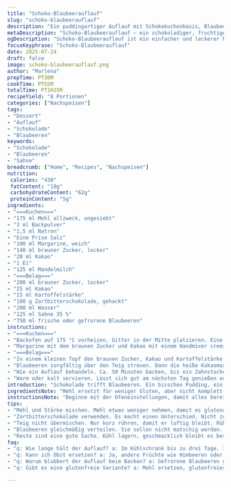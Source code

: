```yaml
---
title: "Schoko-Blaubeerauflauf"
slug: "schoko-blaubeerauflauf"
description: "Ein puddingartiger Auflauf mit Schokokuchenbasis, Blaubeeren, und einer dichten Kakao-Sahne-Decke. Veränderter Zuckeranteil, Maisstärke durch Kartoffelstärke ersetzt, Milch durch Mandelmilch. Backzeit angepasst, um Blaubeeren frisch oder gefroren ideal zu garen. Schwarze Schokolade durch Zartbitterschokolade ersetzt, Butter durch Margarine. Saftig, kuhlt nach, bittersüß. Kühl stellen möglich. Für Vegetarier geeignet, ohne Nüsse. Ein Balancieren zwischen süß, fruchtig, herb. Struktur: locker-weich, feucht, mit Fruchtstücken. Auflaufform unten, Gitter mittig, Umrühren nur bei der Sahnemasse. Ein schneller Nachtisch, der länger im Ofen bleibt als erwartet."
metaDescription: "Schoko-Blaubeerauflauf – ein schokoladiger, fruchtiger Nachtisch mit einer besonderen Note."
ogDescription: "Schoko-Blaubeerauflauf ist ein einfacher und leckerer Nachtisch mit frischen Blaubeeren und einer Kakaosahne-Decke."
focusKeyphrase: "Schoko-Blaubeerauflauf"
date: 2025-07-24
draft: false
image: schoko-blaubeerauflauf.png
author: "Marlena"
prepTime: PT30M
cookTime: PT55M
totalTime: PT1H25M
recipeYield: "8 Portionen"
categories: ["Nachspeisen"]
tags:
- "Dessert"
- "Auflauf"
- "Schokolade"
- "Blaubeeren"
keywords:
- "Schokolade"
- "Blaubeeren"
- "Sahne"
breadcrumb: ["Home", "Recipes", "Nachspeisen"]
nutrition: 
 calories: "430"
 fatContent: "18g"
 carbohydrateContent: "62g"
 proteinContent: "5g"
ingredients:
- "===Kuchen==="
- "175 ml Mehl allzweck, ungesiebt"
- "3 ml Backpulver"
- "1,5 ml Natron"
- "Eine Prise Salz"
- "100 ml Margarine, weich"
- "140 ml brauner Zucker, locker"
- "20 ml Kakao"
- "1 Ei"
- "125 ml Mandelmilch"
- "===Belag==="
- "200 ml brauner Zucker, locker"
- "25 ml Kakao"
- "15 ml Kartoffelstärke"
- "100 g Zartbitterschokolade, gehackt"
- "200 ml Wasser"
- "125 ml Sahne 35 %"
- "750 ml frische oder gefrorene Blaubeeren"
instructions:
- "===Kuchen==="
- "Backofen auf 175 °C vorheizen. Gitter in der Mitte platzieren. Eine quadratische Auflaufform (ca. 20 cm Kantenlänge) mit Margarine einfetten. Zur Sicherheit Backblech darunter legen. Mehl, Backpulver, Natron und Salz vermischen."
- "Margarine mit dem braunen Zucker und Kakao mit einem Handmixer cremig schlagen. Ei unterrühren, bis alles gleichmäßig ist. Mischung aus trockenen Zutaten abwechselnd mit Mandelmilch auf niedriger Stufe kurz einarbeiten. Teig in die Form füllen."
- "===Belag==="
- "In einem kleinen Topf den braunen Zucker, Kakao und Kartoffelstärke ohne Hitze vermengen. Dann Wasser, Sahne und Schokolade zugeben. Unter ständigem Rühren langsam aufkochen, kurz köcheln lassen (15 Sekunden) bis die Masse leicht eindickt."
- "Blaubeeren sorgfältig über den Teig streuen. Dann die heiße Kakaomasse langsam und gleichmäßig auf den Beeren verteilen, nicht umrühren!"
- "Wie ein Auflauf behandeln. Ca. 50 Minuten backen, bis ein Zahnstocher im Teig sauber herauskommt. Gefrorene Blaubeeren brauchen 55 Minuten. Nach dem Backen etwas abkühlen lassen."
- "Warm oder kalt servieren. Lässt sich gut am nächsten Tag genießen oder kurz aufwärmen."
introduction: "Schokolade trifft Blaubeeren. Ein bisschen Pudding, ein bisschen Kuchen. Dazwischen Kakaosahne, süß und herb zugleich. Kein fotografierbarer Star, eher Feierabendseelenglück. Einfach Zutaten, verschoben, getauscht – Mandelmilch statt Kuh, Kartoffelstärke für den Halt. Zartbitterschokolade schafft mehr Tiefe. Margarine macht es etwas leichter. Backzeit länger, weil gefrorene Beeren mehr Wasser abgeben, braucht das Geduld. Wird warm zum Löffeln oder kalt zum Naschen. Ein Nebenbei-Dessert für den Alltag, spontan und doch voll Geschmack. Keine komplizierten Schritte, Mischung aus Guss und Kuchenteig, Schichten mit Blaubeeren, die knackig bleiben. Nicht für Eile, für Genuss in Ruhe gemacht."
ingredientsNote: "Mehl ersetzt für weniger Gluten, aber nicht komplett. Kartoffelstärke gibt eine leichtere Textur als Mais, besser für mehr Bindung bei fruchtigem Belag. Brauner Zucker in beiden Teilen reduziert, damit es nicht zu süß, sondern balanciert bleibt. Kakao darf nicht fehlen, dezente Bitterkeit in beiden Schichten. Margarine als butterähnliche Alternative, weniger Milchfett, dadurch die Textur etwas leichter und die Haltbarkeit minimal länger. Mandelmilch statt Milch für nussige Note und Lactosefreiheit. Schokolade zartbitter, nicht zu dunkel, damit sich der Geschmack der Blaubeeren noch hält. Frische oder gefrorene Blaubeeren funktionieren, sie jedoch gut abtropfen lassen vor dem Einfüllen, um Überschwemmung zu vermeiden."
instructionsNote: "Beginne mit der Ofeneinstellungen, damit alles bereit ist. Teig nur kurz zusammenrühren, damit er luftig bleibt. Keine Überarbeitung. Gummispatel für den Belag, nicht umrühren – sonst vermischt sich alles. Blaubeeren oben auf den Teig legen, damit sie nicht zu matschig werden. Wenn Kakaomasse kocht, ständig rühren, um Klümpchen zu vermeiden, für eine glatte Creme. Die Backform auf ein Backblech stellen, falls Blasen oderüberlaufende Masse austritt. Backzeit ungefähr, je nach Ofen unterschiedlich – immer eine Stäbchenprobe machen. Nach Backen kurz abkühlen lassen, nicht sofort stürzen. Warm schmeckt die Mischung gut, kalt sind die Aromen intensiver. Reste können im Kühlschrank aufbewahrt werden. Vor dem Servieren eventuell kurz aufwärmen. Vorsichtig mit Sahne umgehen, nicht zu heiß kochen, sonst trennt sie sich."
tips:
- "Mehl und Stärke mischen. Mehl etwas weniger nehmen, damit es glutenärmer wird. Kartoffelstärke gibt leichte Textur und hilft beim Halt. Blaubeeren gut abtropfen lassen vor dem Einfüllen. Zu viel Wasser bringt den Auflauf zum Überlaufen."
- "Zartbitterschokolade verwenden. Es macht einen Unterschied. Nicht zu dunkle Schokolade. Der Geschmack der Blaubeeren darf nicht verloren gehen. Kakao ist wichtig in beiden Schichten. Bittersüß ist die Balance, die du brauchst."
- "Teig nicht übermischen. Nur kurz rühren, damit er luftig bleibt. Rührbesen optimal, Mixer eher in Ordnung. Gummispatel für den Belag verwenden, um Klumpen zu vermeiden. Erhitzen bei der Kakaomasse unbedingt, damit sie eindickt. "
- "Blaubeeren gleichmäßig verteilen. Sie sollen nicht matschig werden. Schicht ist entscheidend. Dann die heiße Kakaomasse langsam gießen. Warten bis der Kuchen fertig ist. Backzeit variiert je nach Ofen. Immer Stäbchenprobe machen."
- "Reste sind eine gute Sache. Kühl lagern, geschmacklich bleibt es besser. Vor dem Verzehr eventuell kurz aufwärmen. Warm ist der Auflauf schön cremig. Kalt sind die Aromen intensiver und klarer."
faq:
- "q: Wie lange hält der Auflauf? a: Im Kühlschrank bis zu drei Tage. Immer gut verpackt. Bei Zimmertemperatur, nicht mehr als zwei Stunden."
- "q: Kann ich Obst ersetzen? a: Ja, andere Früchte wie Himbeeren oder Äpfel sind möglich. Anders wird der Geschmack. Achte auf Säuregehalt."
- "q: Warum blubbert der Auflauf beim Backen? a: Gefrorene Blaubeeren geben Wasser ab. Das ist normal. Weniger Backzeit bei frischen Früchten."
- "q: Gibt es eine glutenfreie Variante? a: Mehl ersetzen, glutenfreies Mehl benutzen. Funktioniert gut, aber die Textur kann leicht anders sein. Experimentiere."

---
```


